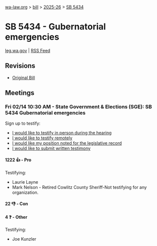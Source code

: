 [wa-law.org](/) > [bill](/bill/) > [2025-26](/bill/2025-26/) > [SB 5434](/bill/2025-26/sb/5434/)

# SB 5434 - Gubernatorial emergencies
[leg.wa.gov](https://app.leg.wa.gov/billsummary?BillNumber=5434&Year=2025&Initiative=false) | [RSS Feed](./rss.xml)

## Revisions
* [Original Bill](1/)

## Meetings
### Fri 02/14 10:30 AM - State Government & Elections (SGE): SB 5434 Gubernatorial emergencies
Sign up to testify:
* [I would like to testify in person during the hearing](https://app.leg.wa.gov/csi/Testifier/Add?chamber=House&mId=32742&aId=163164&caId=25726&tId=1)
* [I would like to testify remotely](https://app.leg.wa.gov/csi/Testifier/Add?chamber=House&mId=32742&aId=163164&caId=25726&tId=2)
* [I would like my position noted for the legislative record](https://app.leg.wa.gov/csi/Testifier/Add?chamber=House&mId=32742&aId=163164&caId=25726&tId=3)
* [I would like to submit written testimony](https://app.leg.wa.gov/csi/Testifier/Add?chamber=House&mId=32742&aId=163164&caId=25726&tId=4)

#### 1222 👍 - Pro
Testifying:
* Laurie Layne
* Mark Nelson - Retired Cowlitz County Sheriff-Not testifying for any organization.

#### 22 👎 - Con

#### 4 ❓ - Other
Testifying:
* Joe Kunzler
